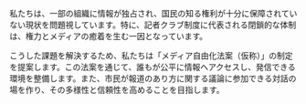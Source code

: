 私たちは、一部の組織に情報が独占され、国民の知る権利が十分に保障されていない現状を問題視しています。特に、記者クラブ制度に代表される閉鎖的な体制は、権力とメディアの癒着を生む一因となっています。

こうした課題を解決するため、私たちは「メディア自由化法案（仮称）」の制定を提案します。この法案を通じて、誰もが公平に情報へアクセスし、発信できる環境を整備します。また、市民が報道のあり方に関する議論に参加できる対話の場を作り、その多様性と信頼性を高めることを目指します。